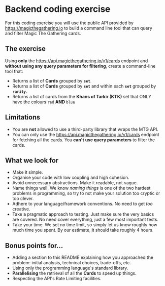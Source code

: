 # Backend coding exercise

For this coding exercise you will use the public API provided by https://magicthegathering.io to build a command line tool that can query and filter Magic The Gathering cards.

## The exercise

Using **only** the https://api.magicthegathering.io/v1/cards endpoint and **without using any query parameters for filtering**, create a command-line tool that:

* Returns a list of **Cards** grouped by **`set`**.
* Returns a list of **Cards** grouped by **`set`** and within each **`set`** grouped by **`rarity`**.
* Returns a list of cards from the  **Khans of Tarkir (KTK)** set that ONLY have the colours `red` **AND** `blue`

## Limitations

* You are **not** allowed to use a third-party library that wraps the MTG API.
* You can only use the https://api.magicthegathering.io/v1/cards endpoint for fetching all the cards. You **can't use query parameters** to filter the cards.

## What we look for

* Make it simple.
* Organise your code with low coupling and high cohesion.
* Avoid unnecessary abstractions. Make it readable, not vague.
* Name things well. We know _naming things_ is one of the two hardest problems in programming, so try to not make your solution too cryptic or too clever.
* Adhere to your language/framework conventions. No need to get _too_ creative.
* Take a pragmatic approach to testing. Just make sure the very basics are covered. No need cover everything, just a few most important tests.
* Take your time. We set no time limit, so simply let us know roughly how much time you spent. By our estimate, it should take roughly 4 hours.

## Bonus points for...

* Adding a section to this README explaining how you approached the problem: initial analysis, technical choices, trade-offs, etc.
* Using only the programming language's standard library.
* **Parallelising** the retrieval of all the **Cards** to speed up things.
* Respecting the API's Rate Limiting facilities.
